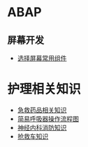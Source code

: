 # ABAP

## 屏幕开发

- [选择屏幕常用组件](/ABAP/屏幕开发/选择屏幕常用组件.md)

# 护理相关知识

- [急救药品相关知识](/护理相关知识/急救药品相关知识.md)
- [简易呼吸器操作流程图](/护理相关知识/简易呼吸器操作流程图.md)
- [神经内科消防知识](/护理相关知识/神经内科消防知识.md)
- [抢救车知识](/护理相关知识/抢救车知识.md)



<!-- tabs:start -->
<script>
  window.$docsify.dashboard.metadataUrl = 'metadata/posts_copy'.
</script>
<!-- dashboard -->

<!-- tabs:end -->

<!-- tabs:start -->
<script>
  window.$docsify.dashboard.metadataUrl = 'metadata/posts_copy_2'.
</script>
<!-- dashboard -->

<!-- tabs:end -->